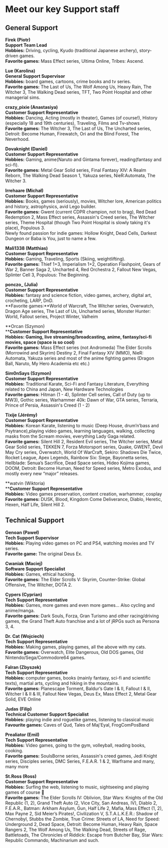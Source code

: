 Meet our key Support staff
==========================

General Support
---------------

**Firek (Piotr)**  
**Support Team Lead**  
**Hobbies:** Driving, cycling, Kyudo (traditional Japanese archery), story-driven games.  
**Favorite games:** Mass Effect series, Ultima Online, Tribes: Ascend.

**Lue (Karolina)**  
**General Support Supervisor**  
**Hobbies:** board games, cartoons, crime books and tv series.  
**Favorite games:** The Last of Us, The Wolf Among Us, Heavy Rain, The Witcher 3, The Walking Dead series, TFT, Two Point Hospital and other managerial sims.

**crazy\_pixie (Anastasiya)**  
**Customer Support Representative**  
**Hobbies:** Dancing, Acting (mostly in theater), Games (of course!), History (especially 18 and 19th centuries), Traveling, Films and Tv-shows  
**Favorite games:** The Witcher 3, The Last of Us, The Uncharted series, Detroit: Become Human, Firewatch, Ori and the Blind Forest, The Neverhood.

**Dovaknight (Daniel)**  
**Customer Support Representative**  
**Hobbies:** Gaming, anime(Naruto and Gintama forever), reading(fantasy and sci-fi).  
**Favorite games:** Metal Gear Solid series, Final Fantasy XIV: A Realm Reborn, The Walking Dead Season 1, Yakuza series, NieR:Automata, The Witcher 3.

**Irrehaare (Michał)**  
**Customer Support Representative**  
**Hobbies:** Books, games (seriously), movies, Witcher lore, American politics and history, astrophysics, avid Lego builder.  
**Favorite games:** Gwent (current CDPR champion, not to brag), Red Dead Redemption 2, Mass Effect series, Assassin's Creed series, The Witcher series, Theme Hospital (though Two Point Hospital is slowly taking it's place), Populous 3.  
Newly found passion for indie games: Hollow Knight, Dead Cells, Darkest Dungeon or Baba is You, just to name a few.

**Mali1338 (Matthias)**  
**Customer Support Representative**  
**Hobbies:** Gaming, Traveling, Sports (Skiing, weightlifting).  
**Favorite games:** Thief 1+3, Imperialism 1+2, Operation Flashpoint, Gears of War 2, Banner Saga 2, Uncharted 4, Red Orchestra 2, Fallout New Vegas, Splinter Cell 3, Populous: The Beginning.

**ponczo\_ (Julia)**  
**Customer Support Representative**  
**Hobbies:** fantasy and science fiction, video games, archery, digital art, crocheting, LARP, DnD.  
**Favorite games:**World of Warcraft, The Witcher series, Overwatch, Dragon Age series, The Last of Us, Uncharted series, Monster Hunter: World, Fallout series, Project Winter, Valheim  

**Orcan (Szymon)  
****Customer Support Representative  
****Hobbies:** Gaming, live streaming/broadcasting, anime, fantasy/sci-fi movies, space (space is so cool)  
**Favorite games****:** Mass Effect series (not Andromeda) The Elder Scrolls (Morrowind and Skyrim) Destiny 2, Final Fantasy XIV (MMO), NieR: Automata, Yakuza series and most of the anime fighting games (Dragon Ball, Naruto, My Hero Academia etc etc.)

**Sim0nSays (Szymon)**  
**Customer Support Representative**  
**Hobbies:** Traditional Karate, Sci-Fi and Fantasy Literature, Everything related to China and Japan, New Hardware Technologies  
**Favorite games:** Hitman (1 - 4), Splinter Cell series, Call of Duty (up to MW3), Gothic series, Warhammer 40k: Dawn of War, GTA series, Terraria, Prince of Persia, Assassin's Creed (1 - 2)

**Tixije (Jérémy)**  
**Customer Support Representative**  
**Hobbies:** Korean Karate, listening to music (Deep House, drum’n’bass and Psytrance),playing video games, learning languages, walking, collecting masks from the Scream movies, everything Lady Gaga related.  
**Favorite games:** Silent Hill 2, Resident Evil series, The Witcher series, Metal Gear Solid series, TEKKEN 7, Forza Motorsport series, Quake, GWENT, Devil May Cry series, Overwatch, World Of WarCraft, Sekiro: Shadows Die Twice, Rocket League, Apex Legends, Rainbow Six: Siege, Bayonetta series, Hellblade: Senua’s Sacrifice, Dead Space series, Hideo Kojima games, DOOM, Detroit: Become Human, Need for Speed series, Metro Exodus, and mostly every new “major” releases.  

**watvin (Wiktoria)  
****Customer Support Representative**  
**Hobbies:** Video games preservation, content creation, warhammer, cosplay  
**Favorite games:** DUSK, Blood, Kingdom Come Deliverance, Diablo, Heretic, Hexen, Half Life, Silent Hill 2.  

Technical Support
-----------------

**Genoan (Paweł)**  
**Tech Support Supervisor**  
**Hobbies:** Playing video games on PC and PS4, watching movies and TV series.  
**Favorite game:** The original Deus Ex.

**Cwaniak (Maciej)**  
**Software Support Specialist**  
**Hobbies:** Games, ethical hacking.  
**Favorite games:** The Elder Scrolls V: Skyrim, Counter-Strike: Global Offensive, The Witcher, DOTA 2.

**Cypers (Cyprian)**  
**Tech Support Representative**  
**Hobbies:** Games, more games and even more games… Also cycling and anime/manga.  
**Favorite games:** Dark Souls, Forza, Gran Turismo and other racing/driving games, the Grand Theft Auto franchise and a lot of jRPGs such as Persona 3, 4.

**Dr. Cat (Wojciech)**  
**Tech Support Representative**  
**Hobbies:** Making games, playing games, all the above with my cats.  
**Favorite games:** Overwatch, Elite Dangerous, Old DOS games, Old Nintendo/Sega/Commodore64 games.

**Falran (Zbyszek)**  
**Tech Support Representative**  
**Hobbies:** computer games, books (mainly fantasy, sci-fi and scientific texts), martial arts, cycling and hiking in the mountains.  
**Favorite games:** Planescape Torment, Baldur’s Gate I & II, Fallout I & II, Witcher I & II & III, Fallout New Vegas, Deus Ex, Mass Effect 2, Metal Gear Solid, EVE Online

**Judas** **(Filip)**  
**Technical Customer Support Specialist**  
**Hobbies:** playing indie and roguelike games, listening to classical music  
**Favourite games:** Caves of Qud, Tales of Maj'Eyal, FrogComPosBand

**Prealiator (Emil)**  
**Tech Support Representative**  
**Hobbies:** Video games, going to the gym, volleyball, reading books, cooking.  
**Favorite games:** SoulsBorne series, Assassin's creed games, Jedi Knight series, Disciples series, DMC Series, F.E.A.R. 1 & 2, Warframe and many, many more

**St.Ross (Ross)**  
**Customer Support Representative**  
**Hobbies:** Surfing the web, listening to music, sightseeing and playing games of course 🙂  
**Favorite games:** The Elder Scrolls IV: Oblivion, Star Wars: Knights of the Old Republic (1, 2), Grand Theft Auto (2, Vice City, San Andreas, IV), Diablo 2, F.E.A.R., Batman: Arkham Asylum, Gun, Half Life 2, Mafia, Mass Effect (1, 2), Max Payne 2, Sid Meier’s Pirates!, Civilization V, S.T.A.L.K.E.R.: Shadow of Chernobyl, Stubbs the Zombie, True Crime: Streets of LA, Need for Speed: Underground 2, Dead Space, Detroit: Become Human, Heavy Rain, Space Rangers 2, The Wolf Among Us, The Walking Dead, Streets of Rage, Battletoads, The Chronicles of Riddick: Escape from Butcher Bay, Star Wars: Republic Commando, Machinarium and such.